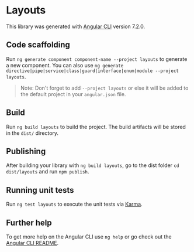 # Layouts

This library was generated with [Angular CLI](https://github.com/angular/angular-cli) version 7.2.0.

## Code scaffolding

Run `ng generate component component-name --project layouts` to generate a new component. You can also use `ng generate directive|pipe|service|class|guard|interface|enum|module --project layouts`.
> Note: Don't forget to add `--project layouts` or else it will be added to the default project in your `angular.json` file. 

## Build

Run `ng build layouts` to build the project. The build artifacts will be stored in the `dist/` directory.

## Publishing

After building your library with `ng build layouts`, go to the dist folder `cd dist/layouts` and run `npm publish`.

## Running unit tests

Run `ng test layouts` to execute the unit tests via [Karma](https://karma-runner.github.io).

## Further help

To get more help on the Angular CLI use `ng help` or go check out the [Angular CLI README](https://github.com/angular/angular-cli/blob/master/README.md).

